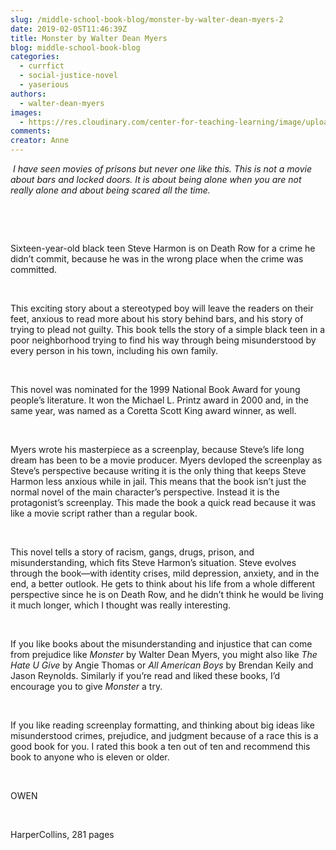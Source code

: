 ```yaml
---
slug: /middle-school-book-blog/monster-by-walter-dean-myers-2
date: 2019-02-05T11:46:39Z
title: Monster by Walter Dean Myers
blog: middle-school-book-blog
categories:
  - currfict
  - social-justice-novel
  - yaserious
authors:
  - walter-dean-myers
images:
  - https://res.cloudinary.com/center-for-teaching-learning/image/upload/v1662814562/monster.jpg.jpg
comments:
creator: Anne
---
```


<p><em> I have seen movies of prisons but never one like this. This is not a movie about bars and locked doors. It is about being alone when you are not really alone and about being scared all the time.</em></p>
<!-- /wp:paragraph --><br /><!-- wp:image {"id":1535,"align":"left"} -->
<div class="wp-block-image"><figure class="alignleft"/></div>
<!-- /wp:image --><br /><!-- wp:paragraph -->
<p>Sixteen-year-old black teen Steve Harmon is on Death Row for a crime he didn’t commit, because he was in the wrong place when the crime was committed.</p>
<!-- /wp:paragraph --><br /><!-- wp:paragraph -->
<p>This exciting story about a stereotyped boy will leave the
readers on their feet, anxious to read more about his story behind bars, and
his story of trying to plead not guilty. This book tells the story of a simple
black teen in a poor neighborhood trying to find his way through being
misunderstood by every person in his town, including his own family.</p>
<!-- /wp:paragraph --><br /><!-- wp:paragraph -->
<p>This novel was nominated for the 1999 National Book Award for young people’s literature. It won the Michael L. Printz award in 2000 and, in the same year, was named as a Coretta Scott King award winner, as well. </p>
<!-- /wp:paragraph --><br /><!-- wp:paragraph -->
<p>Myers wrote his masterpiece as a screenplay, because Steve’s
life long dream has been to be a movie producer. Myers devloped the screenplay
as Steve’s perspective because writing it is the only thing that keeps Steve
Harmon less anxious while in jail. This means that the book isn’t just the normal
novel of the main character’s perspective. Instead it is the protagonist’s
screenplay. This made the book a quick read because it was like a movie script
rather than a regular book.</p>
<!-- /wp:paragraph --><br /><!-- wp:paragraph -->
<p>This novel tells a story of racism, gangs, drugs, prison,
and misunderstanding, which fits Steve Harmon’s situation. Steve evolves
through the book—with identity crises, mild depression, anxiety, and in the
end, a better outlook. He gets to think about his life from a whole different
perspective since he is on Death Row, and he didn’t think he would be living it
much longer, which I thought was really interesting.</p>
<!-- /wp:paragraph --><br /><!-- wp:paragraph -->
<p>If you like books about the misunderstanding and injustice
that can come from prejudice like <em>Monster
</em>by Walter Dean Myers, you might also like <em>The</em> <em>Hate U Give</em> by Angie
Thomas or <em>All American Boys</em> by Brendan
Keily and Jason Reynolds. Similarly if you’re read and liked these books, I’d
encourage you to give <em>Monster </em>a try.</p>
<!-- /wp:paragraph --><br /><!-- wp:paragraph -->
<p>If you like reading screenplay formatting, and thinking
about big ideas like misunderstood crimes, prejudice, and judgment because of a
race this is a good book for you. I rated this book a ten out of ten and recommend
this book to anyone who is eleven or older.</p>
<!-- /wp:paragraph --><br /><!-- wp:paragraph -->
<p>OWEN</p>
<!-- /wp:paragraph --><br /><!-- wp:paragraph -->
<p>HarperCollins, 281 pages</p>
<!-- /wp:paragraph -->
